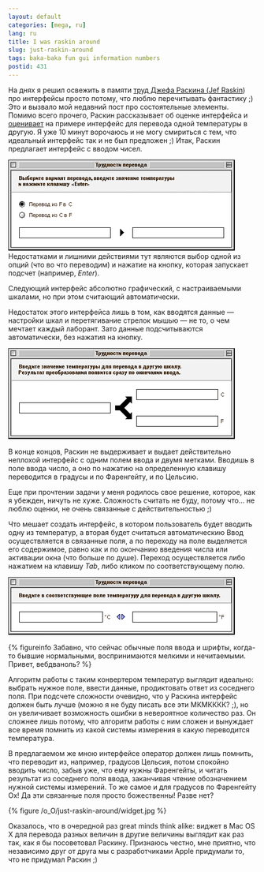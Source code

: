 ```yaml
---
layout: default
categories: [mega, ru]
lang: ru
title: I was raskin around
slug: just-raskin-around
tags: baka-baka fun gui information numbers 
postid: 431
---
```

На днях я решил освежить в памяти <a href="http://raskin-interface.narod.ru/">труд Джефа Раскина (</a><a href="http://en.wikipedia.org/wiki/Jef_Raskin">Jef Raskin</a>) про интерфейсы просто потому, что люблю перечитывать фантастику ;) Это и вызвало мой недавний пост про состоятельные элементы. Помимо всего прочего, Раскин рассказывает об оценке интерфейса и <a href="http://raskin-interface.narod.ru/interface/chapter4.htm#s4.2">оценивает</a> на примере интерфейс для перевода одной температуры в другую. Я уже 10 минут ворочаюсь и не могу смириться с тем, что идеальный интерфейс так и не был предложен ;) Итак, Раскин предлагает интерфейс с вводом чисел.

<img src='/o_O/just-raskin-around/r1.png' alt='Неудачный интерфейс созданный Раскиным'  width="460" height="184"/>
<!--more-->
Недостатками и лишними действиями тут являются выбор одной из опций (что во что переводим) и нажатие на кнопку, которая запускает подсчет (например, <i>Enter</i>).

Следующий интерфейс абсолютно графический, с настраиваемыми шкалами, но при этом считающий автоматически.

Недостаток этого интерфейса лишь в том, как вводятся данные — настройки шкал и перетягивание стрелок мышью — не то, о чем мечтает каждый лаборант. Зато данные подсчитываются автоматически, без нажатия на кнопку.

<img src='/o_O/just-raskin-around/r2.png' alt='Еще один неудачный интерфейс созданный Раскиным'  width="460" height="184"/>

В конце концов, Раскин не выдерживает и выдает действительно неплохой интерфейс с одним полем ввода и двумя метками. Вводишь в поле ввода число, а оно по нажатию на определенную клавишу переводится в градусы и по Фаренгейту, и по Цельсию.

Еще при прочтении задачи у меня родилось свое решение, которое, как я убежден, ничуть не хуже. Сложность считать не буду, потому что… не люблю оценки, не очень  связанные с действительностью ;)

Что мешает создать интерфейс, в котором пользователь будет вводить одну из температур, а вторая будет считаться автоматическию Ввод осуществляется в связанные поля, а по переходу на поле выделяется его содержимое, равно как и по окончанию введения числа или активации окна (что больше по душе). Переход осуществляется либо нажатием на клавишу <i>Tab</i>, либо кликом по соответствующему полю. 

<img src='/o_O/just-raskin-around/iamcool.png' alt='Приятный интерфейс, да-да! ;)'  width="460" height="117"/>


{% figureinfo Забавно, что сейчас обычные поля ввода и шрифты, когда-то бывшие нормальными, воспринимаются мелкими и нечитаемыми. Привет, вебдваноль? %}



Алгоритм работы с таким конвертером температур выглядит идеально: выбрать нужное поле, ввести данные, продиктовать ответ из соседнего поля. При подсчете сложности очевидно, что у Раскина интерфейс должен быть лучше (можно я не буду писать все эти МКМКККК? ;), но он увеличивает возможность ошибки в невероятное количество раз. Он сложнее лишь потому, что алгоритм работы с ним сложен и вынуждает все время помнить из какой системы измерения в какую переводится температура.

В предлагаемом же мною интерфейсе оператор должен лишь помнить, что переводит из, например, градусов Цельсия, потом спокойно вводить число, забыв уже, что ему нужны Фаренгейты, и читать результат из соседнего поля ввода, заканчивая чтение обозначением нужной системы измерений. То же самое и для градусов по Фаренгейту Ох! Да эти связанные поля просто божественны! Разве нет?



{% figure /o_O/just-raskin-around/widget.jpg %}



Оказалось, что в очередной раз great minds think alike: виджет в Mac OS X для перевода разных величин в другие величины выглядит как раз так, как я бы посоветовал Раскину. Признаюсь честно, мне приятно, что независимо друг от друга мы с разработчиками Apple придумали то, что не придумал Раскин ;)